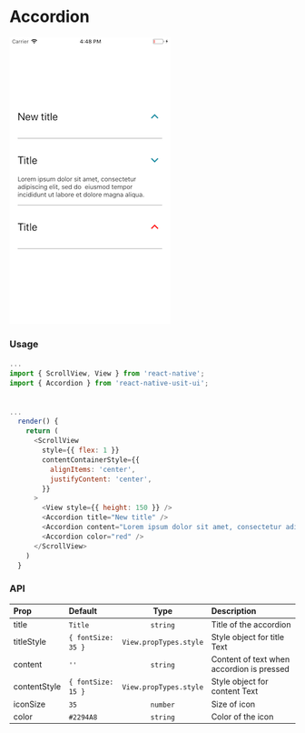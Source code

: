 # Accordion

![Screenshot of accordion](./screenshots/accordion.png)

### Usage

```js
...
import { ScrollView, View } from 'react-native';
import { Accordion } from 'react-native-usit-ui';


...
  render() {
    return (
      <ScrollView
        style={{ flex: 1 }}
        contentContainerStyle={{
          alignItems: 'center',
          justifyContent: 'center',
        }}
      >
        <View style={{ height: 150 }} />
        <Accordion title="New title" />
        <Accordion content="Lorem ipsum dolor sit amet, consectetur adipiscing elit, sed do  eiusmod tempor incididunt ut labore et dolore magna aliqua." />
        <Accordion color="red" />
      </ScrollView>
    )
  }
```

### API

| Prop         | Default            |          Type          | Description                               |
| :----------- | :----------------- | :--------------------: | :---------------------------------------- |
| title        | `Title`            |        `string`        | Title of the accordion                    |
| titleStyle   | `{ fontSize: 35 }` | `View.propTypes.style` | Style object for title Text               |
| content      | `''`               |        `string`        | Content of text when accordion is pressed |
| contentStyle | `{ fontSize: 15 }` | `View.propTypes.style` | Style object for content Text             |
| iconSize     | `35`               |        `number`        | Size of icon                              |
| color        | `#2294A8`          |        `string`        | Color of the icon                         |

